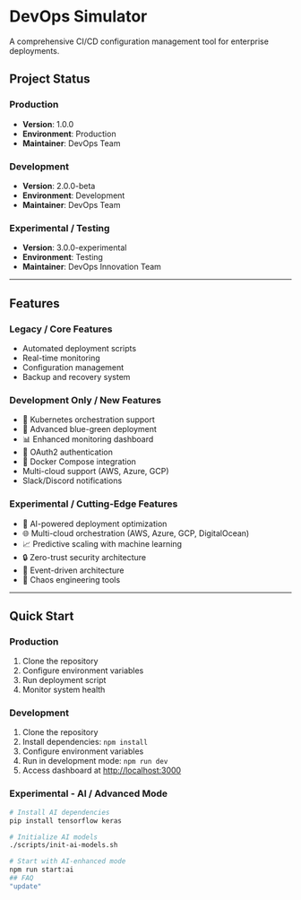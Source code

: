 # DevOps Simulator

A comprehensive CI/CD configuration management tool for enterprise deployments.

## Project Status

### Production
- **Version**: 1.0.0
- **Environment**: Production
- **Maintainer**: DevOps Team

### Development
- **Version**: 2.0.0-beta
- **Environment**: Development
- **Maintainer**: DevOps Team

### Experimental / Testing
- **Version**: 3.0.0-experimental
- **Environment**: Testing
- **Maintainer**: DevOps Innovation Team

---

## Features

### Legacy / Core Features
- Automated deployment scripts
- Real-time monitoring
- Configuration management
- Backup and recovery system

### Development Only / New Features
- 🚀 Kubernetes orchestration support
- 🔄 Advanced blue-green deployment
- 📊 Enhanced monitoring dashboard
- 🔐 OAuth2 authentication
- 🐳 Docker Compose integration
- Multi-cloud support (AWS, Azure, GCP)
- Slack/Discord notifications

### Experimental / Cutting-Edge Features
- 🤖 AI-powered deployment optimization
- 🌐 Multi-cloud orchestration (AWS, Azure, GCP, DigitalOcean)
- 📈 Predictive scaling with machine learning
- 🔒 Zero-trust security architecture
- 🌊 Event-driven architecture
- 🎯 Chaos engineering tools

---

## Quick Start

### Production
1. Clone the repository
2. Configure environment variables
3. Run deployment script
4. Monitor system health

### Development
1. Clone the repository
2. Install dependencies: `npm install`
3. Configure environment variables
4. Run in development mode: `npm run dev`
5. Access dashboard at [http://localhost:3000](http://localhost:3000)

### Experimental - AI / Advanced Mode
```bash
# Install AI dependencies
pip install tensorflow keras

# Initialize AI models
./scripts/init-ai-models.sh

# Start with AI-enhanced mode
npm run start:ai
## FAQ 
"update" 

